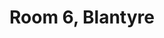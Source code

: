 ---
basin: 'Yes'
cudn: true
floor: Ground
grade: 1
images:
- /room_database/images/blantyre/blant_6_1.png
- /room_database/images/blantyre/blant_6_2.jpg
living_room: 'No'
location: Blantyre
name: '6'
network: Wired and Wireless
title: Room 6, Blantyre
---